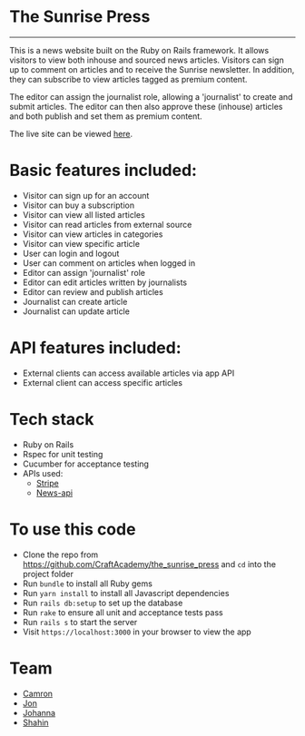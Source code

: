 # The Sunrise Press
---
This is a news website built on the Ruby on Rails framework. It allows visitors to view both inhouse and sourced news articles. Visitors can sign up to comment on articles and to receive the Sunrise newsletter. In addition, they can subscribe to view articles tagged as premium content. 

The editor can assign the journalist role, allowing a 'journalist' to create and submit articles. The editor can then also approve these (inhouse) articles and both publish and set them as premium content. 

The live site can be viewed [here](https://the-sunrise-press.herokuapp.com/).

# Basic features included:
* Visitor can sign up for an account
* Visitor can buy a subscription
* Visitor can view all listed articles
* Visitor can read articles from external source
* Visitor can view articles in categories
* Visitor can view specific article
* User can login and logout
* User can comment on articles when logged in
* Editor can assign 'journalist' role
* Editor can edit articles written by journalists
* Editor can review and publish articles
* Journalist can create article
* Journalist can update article

# API features included:
* External clients can access available articles via app API
* External client can access specific articles

# Tech stack
* Ruby on Rails
* Rspec for unit testing
* Cucumber for acceptance testing
* APIs used:
    * [Stripe](https://stripe.com/docs/api)
    * [News-api](https://newsapi.org/)

# To use this code
* Clone the repo from https://github.com/CraftAcademy/the_sunrise_press and `cd` into the project folder
* Run `bundle` to install all Ruby gems
* Run `yarn install` to install all Javascript dependencies
* Run `rails db:setup` to set up the database
* Run `rake` to ensure all unit and acceptance tests pass
* Run `rails s` to start the server
* Visit `https://localhost:3000` in your browser to view the app

# Team
* [Camron](https://github.com/CamronLDNF)
* [Jon](https://github.com/Bovverskin)
* [Johanna](https://github.com/johannaanden)
* [Shahin](https://github.com/shahin1290)